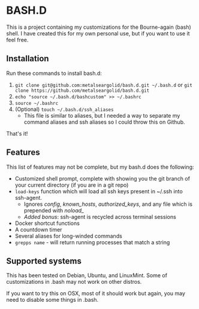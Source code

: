 # BASH.D
This is a project containing my customizations for the Bourne-again (bash) shell. I have created this for my own personal use, but if you want to use it feel free.

## Installation
Run these commands to install bash.d:

1. `git clone git@github.com:metalseargolid/bash.d.git ~/.bash.d` or `git clone https://github.com/metalseargolid/bash.d.git`
2. `echo "source ~/.bash.d/bashcustom" >> ~/.bashrc`
3. `source ~/.bashrc`
4. (Optional) `touch ~/.bash.d/ssh_aliases`
   * This file is similar to aliases, but I needed a way to separate my command aliases and ssh aliases so I could throw this on Github.

That's it!

## Features

This list of features may not be complete, but my bash.d does the following:
* Customized shell prompt, complete with showing you the git branch of your current directory (if you are in a git repo)
* `load-keys` function which will load all ssh keys present in ~/.ssh into ssh-agent.
  * Ignores *config*, *known_hosts*, *authorized_keys*, and any file which is prepended with *noload_*
  * *Added bonus*: ssh-agent is recycled across terminal sessions
* Docker shortcut functions
* A countdown timer
* Several aliases for long-winded commands
* `grepps name` - will return running processes that match a string

## Supported systems

This has been tested on Debian, Ubuntu, and LinuxMint. Some of customizations in .bash may not work on other distros.

If you want to try this on OSX, most of it should work but again, you may need to disable some things in .bash.
